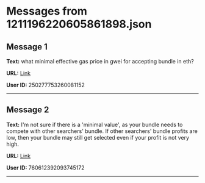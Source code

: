 # Messages from 1211196220605861898.json

## Message 1

**Text:** what minimal effective gas price in gwei for accepting bundle in eth?

**URL:** [Link](https://discord.com/channels/638409433860407300/638411171233398824/1211196220605861898)

**User ID:** 250277753260081152

---

## Message 2

**Text:** I'm not sure if there is a 'minimal value', as your bundle needs to compete with other searchers' bundle.
If other searchers' bundle profits are low, then your bundle may still get selected even if your profit is not very high.

**URL:** [Link](https://discord.com/channels/638409433860407300/638411171233398824/1211339575251697694)

**User ID:** 760612392093745172

---

